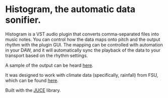 # Histogram, the automatic data sonifier.

Histogram is a VST audio plugin that converts comma-separated files into music notes. You can control how the data maps onto pitch and the output rhythm with the plugin GUI.
The mapping can be controlled with automation in your DAW, and it will automatically sync the playback of the data to your transport based on the rhythm settings.

A sample of the output can be heard [here](https://soundcloud.com/dot_operator/sonifiedsix).

It was designed to work with climate data (specifically, rainfall) from FSU, which can be found [here](https://climatecenter.fsu.edu/climate-data-access-tools/downloadable-data).

Built with the [JUCE](https://juce.com) library.
